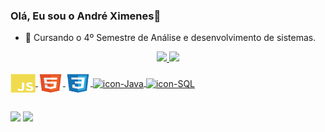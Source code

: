 ### Olá, Eu sou o André Ximenes👋

- 🔭 Cursando o 4º Semestre de Análise e desenvolvimento de sistemas.

<div align="center">
  <a href="https://github.com/andximenes">
  <img height="180em" src="https://github-readme-stats.vercel.app/api?username=andximenes&show_icons=true&theme=tokyonight&include_all_commits=true&count_private=true"/>
  <img height="180em" src="https://github-readme-stats.vercel.app/api/top-langs/?username=andximenes&layout=compact&langs_count=7&theme=tokyonight"/>
</div>
  
<div style="display: inline_block"><br>
  <img align="center" alt="icon-Js" height="30" width="40" src="https://raw.githubusercontent.com/devicons/devicon/master/icons/javascript/javascript-plain.svg">
  <img align="center" alt="icon-HTML" height="30" width="40" src="https://raw.githubusercontent.com/devicons/devicon/master/icons/html5/html5-original.svg">
  <img align="center" alt="icon-CSS" height="30" width="40" src="https://raw.githubusercontent.com/devicons/devicon/master/icons/css3/css3-original.svg">
  <img align="center" alt="icon-Java" height="50" width="50" src="https://cdn.jsdelivr.net/gh/devicons/devicon/icons/java/java-original-wordmark.svg" />
  <img align="center" alt="icon-SQL" height="50" width="50" src="https://cdn.jsdelivr.net/gh/devicons/devicon/icons/mysql/mysql-original-wordmark.svg" />
</div>
  
  ##
  
<div> 
  <a href="https://www.linkedin.com/in/andr%C3%A9-ximenes-a14199202/" target="_blank"><img src="https://img.shields.io/badge/-LinkedIn-%230077B5?style=for-the-badge&logo=linkedin&logoColor=white" target="_blank"></a>
 <a href="and1ximenes92@gmail.com"><img src="https://img.shields.io/badge/Gmail-D14836?style=for-the-badge&logo=gmail&logoColor=white" target="_blank"></a>
  
  
</div>
